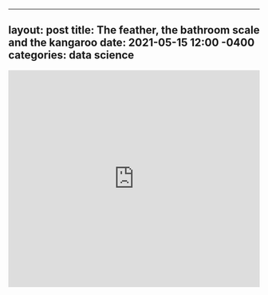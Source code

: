 
---
layout: post
title: The feather, the bathroom scale and the kangaroo
date: 2021-05-15 12:00 -0400
categories: data science
---
<iframe src="https://www.linkedin.com/embed/feed/update/urn:li:share:6798662703675273216" height="434" width="504" frameborder="0" allowfullscreen="" title="Embedded post"></iframe>
